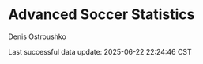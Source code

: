 # Advanced Soccer Statistics
Denis Ostroushko

<!-- gfm -->

Last successful data update: 2025-06-22 22:24:46 CST
